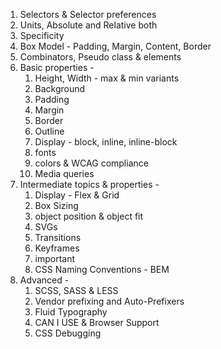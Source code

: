 
1. Selectors & Selector preferences
2. Units, Absolute and Relative both
3. Specificity
4. Box Model - Padding, Margin, Content, Border
5. Combinators, Pseudo class & elements
6. Basic properties -
	1. Height, Width - max & min variants
	2. Background
	3. Padding
	4. Margin
	5. Border
	6. Outline
	7. Display - block, inline, inline-block
	8. fonts
	9. colors & WCAG compliance
	10. Media queries
7. Intermediate topics & properties -
	1. Display - Flex & Grid
	2. Box Sizing
	3. object position & object fit
	4. SVGs
	5. Transitions
	6. Keyframes
	7. important
	8. CSS Naming Conventions - BEM
8. Advanced - 
	1. SCSS, SASS & LESS
	2. Vendor prefixing and Auto-Prefixers
	3. Fluid Typography
	4. CAN I USE & Browser Support
	5. CSS Debugging
